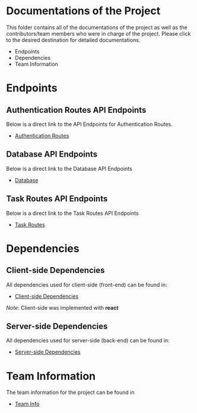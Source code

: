 # Documentations of the Project
This folder contains all of the documentations of the project as well as the contributors/team members who were in charge of the project. Please click to the desired destination for detailed documentations.
   * Endpoints
   * Dependencies
   * Team Information


# Endpoints


## Authentication Routes API Endpoints
Below is a direct link to the API Endpoints for Authentication Routes.  
  
* [Authentication Routes](./endpoints/AuthRoutes.md)


## Database API Endpoints
Below is a direct link to the Database API Endpoints
  
* [Database](./endpoints/Database.md)


## Task Routes API Endpoints
Below is a direct link to the Task Routes API Endpoints
  
* [Task Routes](./endpoints/TaskRoutes.md)


# Dependencies


## Client-side Dependencies
All dependencies used for client-side (front-end) can be found in:
   * [Client-side Dependencies](./dependencies/clientDependency.md)

_Note_: Client-side was implemented with **react**


## Server-side Dependencies
All dependencies used for server-side (back-end) can be found in:
   * [Server-side Dependencies](./dependencies/serverDependency.md)



# Team Information
The team information for the project can be found in
  
* [Team Info](./endpoints/teamInfo.md)
